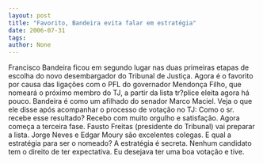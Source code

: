 ```yaml
---
layout: post
title: "Favorito, Bandeira evita falar em estratégia"
date: 2006-07-31
tags: 
author: None
---
```


Francisco Bandeira ficou em segundo lugar nas duas primeiras etapas de escolha do novo desembargador do Tribunal de Justiça.
Agora é o favorito por causa das ligações com o PFL do governador Mendonça Filho, que nomeará o próximo membro do TJ, a partir da lista tr?plice eleita agora há pouco. Bandeira é como um afilhado do senador Marco Maciel.
Veja o que ele disse após acompanhar o processo de votação no TJ:
Como o sr. recebe esse resultado?
Recebo com muito orgulho e satisfação. Agora começa a terceira fase. Fausto Freitas (presidente do Tribunal) vai preparar a lista. Jorge Neves e Edgar Moury são excelentes colegas.
E qual a estratégia para ser o nomeado?
A estratégia é secreta. Nenhum candidato tem o direito de ter expectativa. Eu desejava ter uma boa votação e tive. 